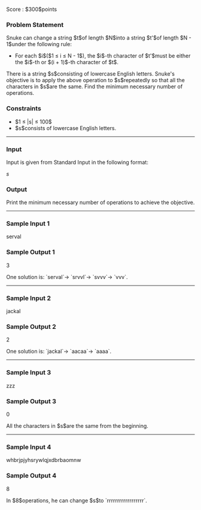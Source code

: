 
<div>

<span>

<span>

<p>
Score : $300$points
</p>

<div>

<section>

### **Problem Statement**

<p>
Snuke can change a string $t$of length $N$into a string $t'$of length $N - 1$under the following rule:
</p>

<ul>

<li>
For each $i$($1 ≤ i ≤ N - 1$), the $i$-th character of $t'$must be either the $i$-th or $(i + 1)$-th character of $t$.
</li>

</ul>

<p>
There is a string $s$consisting of lowercase English letters.
Snuke's objective is to apply the above operation to $s$repeatedly so that all the characters in $s$are the same.
Find the minimum necessary number of operations.
</p>

</section>

</div>

<div>

<section>

### **Constraints**

<ul>

<li>
$1 ≤ |s| ≤ 100$
</li>

<li>
$s$consists of lowercase English letters.
</li>

</ul>

</section>

</div>

---

<div>

<div>

<section>

### **Input**

<p>
Input is given from Standard Input in the following format:
</p>

<div>

$s$
</div>

</section>

</div>

<div>

<section>

### **Output**

<p>
Print the minimum necessary number of operations to achieve the objective.
</p>

</section>

</div>

</div>

---

<div>

<section>

### **Sample Input 1**

<div>

serval

</div>

</section>

</div>

<div>

<section>

### **Sample Output 1**

<div>

3

</div>

<p>
One solution is: `serval`→ `srvvl`→ `svvv`→ `vvv`.
</p>

</section>

</div>

---

<div>

<section>

### **Sample Input 2**

<div>

jackal

</div>

</section>

</div>

<div>

<section>

### **Sample Output 2**

<div>

2

</div>

<p>
One solution is: `jackal`→ `aacaa`→ `aaaa`.
</p>

</section>

</div>

---

<div>

<section>

### **Sample Input 3**

<div>

zzz

</div>

</section>

</div>

<div>

<section>

### **Sample Output 3**

<div>

0

</div>

<p>
All the characters in $s$are the same from the beginning.
</p>

</section>

</div>

---

<div>

<section>

### **Sample Input 4**

<div>

whbrjpjyhsrywlqjxdbrbaomnw

</div>

</section>

</div>

<div>

<section>

### **Sample Output 4**

<div>

8

</div>

<p>
In $8$operations, he can change $s$to `rrrrrrrrrrrrrrrrrr`.
</p>

</section>

</div>

</span>

</span>

</div>
